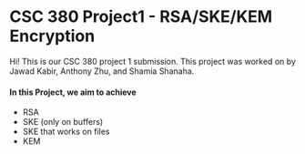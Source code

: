 # CSC 380 Project1 - RSA/SKE/KEM Encryption
Hi! This is our CSC 380 project 1 submission. This project was worked on by Jawad Kabir, Anthony Zhu, and Shamia Shanaha.

#### In this Project, we aim to achieve

* RSA
* SKE (only on buffers)
* SKE that works on files
* KEM 